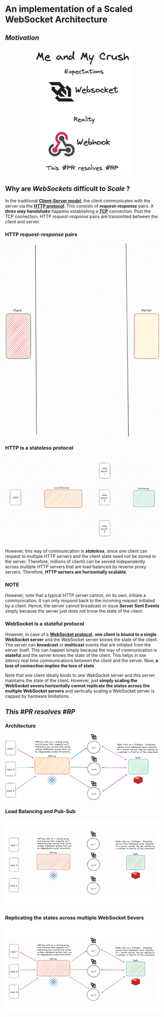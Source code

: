 # An implementation of a Scaled WebSocket Architecture

## _Motivation_

<!-- ![](docs/assets/motivation/meme-sheshe.png) -->

<p align='center'>
    <img  src="docs/assets/motivation/meme-sheshe-trans.png">
</P>

## Why are _WebSockets_ difficult to _Scale_ ?

In the traditional [**Client-Server model**](https://en.wikipedia.org/wiki/Client%E2%80%93server_model), the client communicates with the server
via the [**HTTP protocol**](https://datatracker.ietf.org/doc/html/rfc2616). This consists of _**request-response**_ pairs. A _**three way handshake**_ happens establishing a [**TCP**](https://www.ietf.org/rfc/rfc793.txt) connection. Post the TCP connection, HTTP _request-response_
pairs are transmitted between the client and server.

### HTTP _request-response_ pairs

![](docs/assets/flows/http/http-req-res-vertical-trans.gif)

### HTTP is a stateless protocol

![](docs/assets/flows/http/http-stateless.gif)

However, this way of communication is _**stateless**_, since one client can request to multiple HTTP servers and the client state need not be stored in the server. Therefore, millions of clients can be served independently across multiple HTTP servers that are load balanced by reverse proxy servers. Therefore, **HTTP servers are horizontally scalable**.

### NOTE

However, note that a typical HTTP server cannot, on its own, initiate a communication. It can only respond back to the incoming request initiated by a client. Hence, the server cannot broadcast or issue **Server Sent Events** simply because the server just does not know the state of the client.

### WebSocket is a stateful protocol

However, in case of a [**WebSocket protocol**](https://datatracker.ietf.org/doc/html/rfc6455), **one client is bound to a single WebSocket server** and the WebSocket server knows the state of the client. The server can **broadcast** or **multicast** events that are initiated from the server itself. This can happen simply because the way of communication is **stateful** and the server knows the state of the client. This helps in _low latency_ real time communications between the client and the server. Now, **a loss of connection implies the loss of state**.

Note that one client ideally binds to one WebSocket server and this server maintains the state of the client. However, just **simply scaling the WebSocket severs horizontally cannot replicate the states across the multiple WebSocket servers** and vertically scaling a WebSocket server is capped by hardware limitations.

## _This #PR resolves #RP_

### Architecture

![](docs/assets/architecture/wscale-architecture-trans.png)

### Load Balancing and Pub-Sub

![](docs/assets/flows/wscale/wscale-loadbalance-trans.gif)

### Replicating the states across multiple WebSocket Severs

![](docs/assets/flows/wscale/wscale-stateful-trans.gif)
